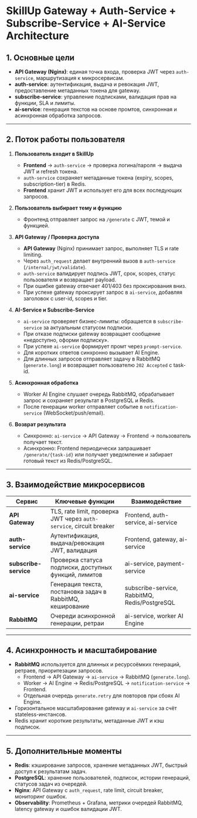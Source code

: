 # SkillUp Gateway + Auth-Service + Subscribe-Service + AI-Service Architecture

## 1. Основные цели

* **API Gateway (Nginx)**: единая точка входа, проверка JWT через `auth-service`, маршрутизация к микросервисам.
* **auth-service**: аутентификация, выдача и ревокация JWT, предоставление метаданных токена для gateway.
* **subscribe-service**: управление подписками, валидация прав на функции, SLA и лимиты.
* **ai-service**: генерация текстов на основе промтов, синхронная и асинхронная обработка запросов.

---

## 2. Поток работы пользователя

1. **Пользователь входит в SkillUp**

   * **Frontend** → `auth-service` → проверка логина/пароля → выдача JWT и refresh токена.
   * `auth-service` сохраняет метаданные токена (expiry, scopes, subscription-tier) в Redis.
   * **Frontend** хранит JWT и использует его для всех последующих запросов.

2. **Пользователь выбирает тему и функцию**

   * Фронтенд отправляет запрос на `/generate` с JWT, темой и функцией.

3. **API Gateway / Проверка доступа**

   * **API Gateway** (Nginx) принимает запрос, выполняет TLS и rate limiting.
   * Через `auth_request` делает внутренний вызов в `auth-service` (`/internal/jwt/validate`).
   * `auth-service` валидирует подпись JWT, срок, scopes, статус пользователя и возвращает payload.
   * При ошибке gateway отвечает 401/403 без проксирования вниз.
   * При успехе gateway проксирует запрос в `ai-service`, добавляя заголовок с user-id, scopes и tier.

4. **AI-Service и Subscribe-Service**

   * `ai-service` проверяет бизнес-лимиты: обращается в `subscribe-service` за актуальным статусом подписки.
   * При отказе подписки gateway возвращает сообщение «недоступно, оформи подписку».
   * При успехе `ai-service` формирует промт через `prompt-service`.
   * Для коротких ответов синхронно вызывает AI Engine.
   * Для длинных запросов отправляет задачу в RabbitMQ (`generate.long`) и возвращает пользователю `202 Accepted` с task-id.

5. **Асинхронная обработка**

   * Worker AI Engine слушает очередь RabbitMQ, обрабатывает запрос и сохраняет результат в PostgreSQL и Redis.
   * После генерации worker отправляет событие в `notification-service` (WebSocket/push/email).

6. **Возврат результата**

   * Синхронно: `ai-service` → API Gateway → Frontend → пользователь получает текст.
   * Асинхронно: Frontend периодически запрашивает `/generate/{task-id}` или получает уведомление и забирает готовый текст из Redis/PostgreSQL.

---

## 3. Взаимодействие микросервисов

| Сервис                | Ключевые функции                                                    | Взаимодействие                                    |
| --------------------- | ------------------------------------------------------------------- | ------------------------------------------------- |
| **API Gateway**       | TLS, rate limit, проверка JWT через `auth-service`, circuit breaker | Frontend, auth-service, ai-service                |
| **auth-service**      | Аутентификация, выдача/ревокация JWT, валидация                     | Frontend, gateway, ai-service                     |
| **subscribe-service** | Проверка статуса подписки, доступных функций, лимитов               | ai-service, payment-service                       |
| **ai-service**        | Генерация текста, постановка задач в RabbitMQ, кеширование          | subscribe-service, RabbitMQ, Redis/PostgreSQL     |
| **RabbitMQ**          | Очереди асинхронной генерации, ретраи                              | ai-service, worker AI Engine                      |

---

## 4. Асинхронность и масштабирование

* **RabbitMQ** используется для длинных и ресурсоёмких генераций, ретраев, приоритезации запросов.
  * Frontend → API Gateway → `ai-service` → RabbitMQ (`generate.long`).
  * Worker → AI Engine → Redis/PostgreSQL → `notification-service` → Frontend.
  * Отдельная очередь `generate.retry` для повторов при сбоях AI Engine.
* Горизонтальное масштабирование gateway и `ai-service` за счёт stateless-инстансов.
* Redis хранит короткие результаты, метаданные JWT и кэш подписок.

---

## 5. Дополнительные моменты

* **Redis**: кэширование запросов, хранение метаданных JWT, быстрый доступ к результатам задач.
* **PostgreSQL**: хранение пользователей, подписок, истории генераций, статусов задач из очередей.
* **Nginx**: API Gateway с `auth_request`, rate limit, circuit breaker, мониторинг ошибок.
* **Observability**: Prometheus + Grafana, метрики очередей RabbitMQ, latency gateway и ошибок валидации JWT.
